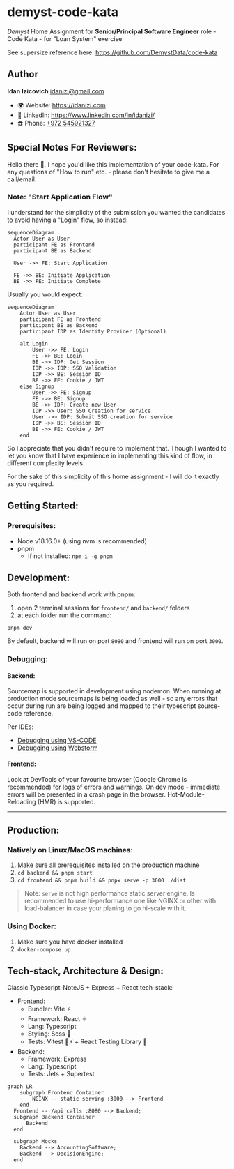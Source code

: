 # demyst-code-kata
_Demyst_ Home Assignment for **Senior/Principal Software Engineer** role - Code Kata - for "Loan System" exercise

See supersize reference here: https://github.com/DemystData/code-kata

## Author
**Idan Izicovich** <idanizi@gmail.com>
- 🌍 Website: <https://idanizi.com>
- 🔗 LinkedIn: <https://www.linkedin.com/in/idanizi/>
- ☎️ Phone: [\+972 545921327](tel:972545921327)

## Special Notes For Reviewers:
Hello there 👋, I hope you'd like this implementation of your code-kata.
For any questions of "How to run" etc. - please don't hesitate to give me a call/email.

### Note: **"Start Application Flow"**
I understand for the simplicity of the submission you wanted the
candidates to avoid having a "Login" flow, so instead:

```mermaid
sequenceDiagram
  Actor User as User
  participant FE as Frontend
  participant BE as Backend

  User ->> FE: Start Application

  FE ->> BE: Initiate Application
  BE ->> FE: Initiate Complete
```

Usually you would expect:

```mermaid
sequenceDiagram
    Actor User as User
    participant FE as Frontend
    participant BE as Backend
    participant IDP as Identity Provider (Optional)

    alt Login
        User ->> FE: Login
        FE ->> BE: Login
        BE ->> IDP: Get Session
        IDP ->> IDP: SSO Validation
        IDP ->> BE: Session ID
        BE ->> FE: Cookie / JWT
    else Signup
        User ->> FE: Signup
        FE ->> BE: Signup
        BE ->> IDP: Create new User
        IDP ->> User: SSO Creation for service
        User ->> IDP: Submit SSO creation for service
        IDP ->> BE: Session ID
        BE ->> FE: Cookie / JWT
    end
```

So I appreciate that you didn't require to implement that. Though I wanted to let you
know that I have experience in implementing this kind of flow, in different complexity
levels.

For the sake of this simplicity of this home assignment - I will do it exactly as
you required.

## Getting Started:

### Prerequisites:
- Node v18.16.0+ (using nvm is recommended)
- pnpm
  - If not installed: `npm i -g pnpm`

## Development:

Both frontend and backend work with pnpm:
1. open 2 terminal sessions for `frontend/` and `backend/` folders
2. at each folder run the command:
```shell
pnpm dev
```

By default, backend will run on port `8080`
and frontend will run on port `3000`.

### Debugging:

#### Backend:
Sourcemap is supported in development using nodemon.
When running at production mode sourcemaps is being loaded as well - 
so any errors that occur during run are being logged and mapped to their
typescript source-code reference.

Per IDEs:
- [Debugging using VS-CODE](https://code.visualstudio.com/docs/typescript/typescript-debugging)
- [Debugging using Webstorm](https://www.jetbrains.com/help/webstorm/running-and-debugging-typescript.html)

#### Frontend:
Look at DevTools of your favourite browser (Google Chrome is recommended)
for logs of errors and warnings. On dev mode - immediate errors will be presented in
a crash page in the browser. Hot-Module-Reloading (HMR) is supported.

---

## Production:

### Natively on Linux/MacOS machines:
1. Make sure all prerequisites installed on the production machine
2. `cd backend && pnpm start`
3. `cd frontend && pnpm build && pnpx serve -p 3000 ./dist`

> Note: `serve` is not high performance static server engine. Is recommended to use
> hi-performance one like NGINX or other with load-balancer in case your planing
> to go hi-scale with it.

### Using Docker:
1. Make sure you have docker installed
2. `docker-compose up`

## Tech-stack, Architecture & Design:
Classic Typescript-NoteJS + Express + React tech-stack:
- Frontend:
  - Bundler: Vite ⚡️
  - Framework: React ⚛️
  - Lang: Typescript 
  - Styling: Scss 🎨
  - Tests: Vitest 🌻⚡️ + React Testing Library 🐙
- Backend:
  - Framework: Express
  - Lang: Typescript
  - Tests: Jets + Supertest

```mermaid
graph LR
    subgraph Frontend Container 
        NGINX -- static serving :3000 --> Frontend
    end
  Frontend -- /api calls :8080 --> Backend;
  subgraph Backend Container 
      Backend
  end
  
  subgraph Mocks
    Backend --> AccountingSoftware;
    Backend --> DecisionEngine;
  end
```